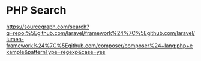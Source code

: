 # PHP Search

<https://sourcegraph.com/search?q=repo:%5Egithub.com/laravel/framework%24%7C%5Egithub.com/laravel/lumen-framework%24%7C%5Egithub.com/composer/composer%24+lang:php+example&patternType=regexp&case=yes>
